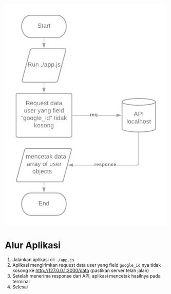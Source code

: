![](https://github.com/serabutantekno/test_bootcamp_2/blob/master/app_cli/flow_diagram.png)

# Alur Aplikasi
1. Jalankan aplikasi cli `./app.js`
2. Aplikasi mengirimkan request data user yang field `google_id` nya tidak kosong ke http://127.0.0.1:3000/data (pastikan server telah jalan)
3. Setelah menerima response dari API, aplikasi mencetak hasilnya pada terminal
4. Selesai
